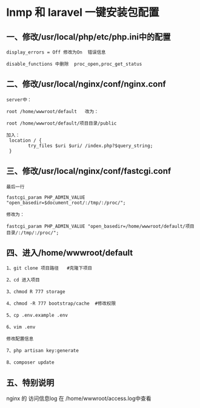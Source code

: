 # lnmp 和 laravel 一键安装包配置
## 一、修改/usr/local/php/etc/php.ini中的配置
	display_errors = Off 修改为On  错误信息
    
    disable_functions 中删除  proc_open,proc_get_status
## 二、修改/usr/local/nginx/conf/nginx.conf
	
	server中：

	root /home/wwwroot/default   改为：
	
	root /home/wwwroot/default/项目目录/public

	加入：
	 location / {
            try_files $uri $uri/ /index.php?$query_string;
     }

## 三、修改/usr/local/nginx/conf/fastcgi.conf
	
	最后一行

	fastcgi_param PHP_ADMIN_VALUE "open_basedir=$document_root/:/tmp/:/proc/";	
	
	修改为：
	
	fastcgi_param PHP_ADMIN_VALUE "open_basedir=/home/wwwroot/default/项目目录/:/tmp/:/proc/";

## 四、进入/home/wwwroot/default
	1、git clone 项目路径   #克隆下项目
	
	2、cd 进入项目

	3、chmod R 777 storage

	4、chmod -R 777 bootstrap/cache  #修改权限

	5、cp .env.example .env

	6、vim .env

	修改配置信息

	7、php artisan key:generate

	8、composer update

## 五、特别说明

   nginx 的 访问信息log 在 /home/wwwroot/access.log中查看
